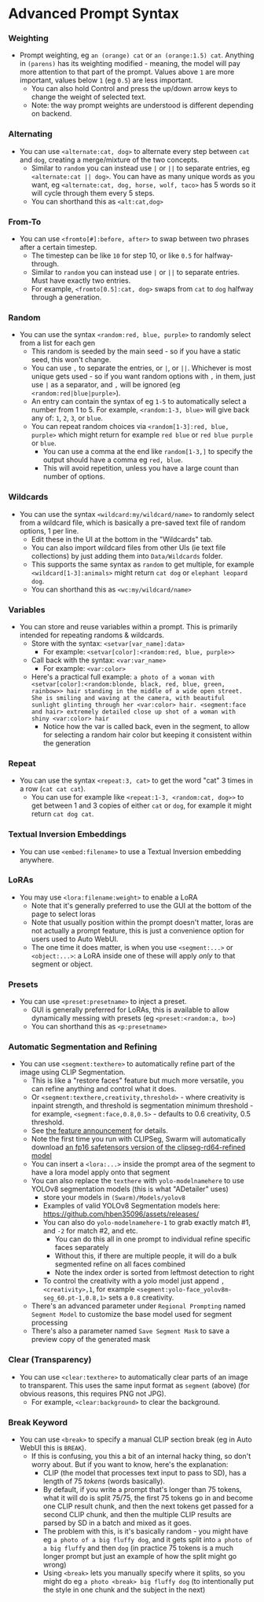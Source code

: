# Advanced Prompt Syntax

### Weighting

- Prompt weighting, eg `an (orange) cat` or `an (orange:1.5) cat`. Anything in `(parens)` has its weighting modified - meaning, the model will pay more attention to that part of the prompt. Values above `1` are more important, values below `1` (eg `0.5`) are less important.
    - You can also hold Control and press the up/down arrow keys to change the weight of selected text.
    - Note: the way prompt weights are understood is different depending on backend.

### Alternating

- You can use `<alternate:cat, dog>` to alternate every step between `cat` and `dog`, creating a merge/mixture of the two concepts.
    - Similar to `random` you can instead use `|` or `||` to separate entries, eg `<alternate:cat || dog>`. You can have as many unique words as you want, eg `<alternate:cat, dog, horse, wolf, taco>` has 5 words so it will cycle through them every 5 steps.
    - You can shorthand this as `<alt:cat,dog>`

### From-To

- You can use `<fromto[#]:before, after>` to swap between two phrases after a certain timestep.
    - The timestep can be like `10` for step 10, or like `0.5` for halfway-through.
    - Similar to `random` you can instead use `|` or `||` to separate entries. Must have exactly two entries.
    - For example, `<fromto[0.5]:cat, dog>` swaps from `cat` to `dog` halfway through a generation.

### Random

- You can use the syntax `<random:red, blue, purple>` to randomly select from a list for each gen
    - This random is seeded by the main seed - so if you have a static seed, this won't change.
    - You can use `,` to separate the entries, or `|`, or `||`. Whichever is most unique gets used - so if you want random options with `,` in them, just use `|` as a separator, and `,` will be ignored (eg `<random:red|blue|purple>`).
    - An entry can contain the syntax of eg `1-5` to automatically select a number from 1 to 5. For example, `<random:1-3, blue>` will give back any of: `1`, `2`, `3`, or `blue`.
    - You can repeat random choices via `<random[1-3]:red, blue, purple>` which might return for example `red blue` or `red blue purple` or `blue`.
        - You can use a comma at the end like `random[1-3,]` to specify the output should have a comma eg `red, blue`.
        - This will avoid repetition, unless you have a large count than number of options.

### Wildcards

- You can use the syntax `<wildcard:my/wildcard/name>` to randomly select from a wildcard file, which is basically a pre-saved text file of random options, 1 per line.
    - Edit these in the UI at the bottom in the "Wildcards" tab.
    - You can also import wildcard files from other UIs (ie text file collections) by just adding them into `Data/Wildcards` folder.
    - This supports the same syntax as `random` to get multiple, for example `<wildcard[1-3]:animals>` might return `cat dog` or `elephant leopard dog`.
    - You can shorthand this as `<wc:my/wildcard/name>`

### Variables

- You can store and reuse variables within a prompt. This is primarily intended for repeating randoms & wildcards.
    - Store with the syntax: `<setvar[var_name]:data>`
        - For example: `<setvar[color]:<random:red, blue, purple>>`
    - Call back with the syntax: `<var:var_name>`
        - For example: `<var:color>`
    - Here's a practical full example: `a photo of a woman with <setvar[color]:<random:blonde, black, red, blue, green, rainbow>> hair standing in the middle of a wide open street. She is smiling and waving at the camera, with beautiful sunlight glinting through her <var:color> hair. <segment:face and hair> extremely detailed close up shot of a woman with shiny <var:color> hair`
        - Notice how the var is called back, even in the segment, to allow for selecting a random hair color but keeping it consistent within the generation

### Repeat

- You can use the syntax `<repeat:3, cat>` to get the word "cat" 3 times in a row (`cat cat cat`).
    - You can use for example like `<repeat:1-3, <random:cat, dog>>` to get between 1 and 3 copies of either `cat` or `dog`, for example it might return `cat dog cat`.

### Textual Inversion Embeddings

- You can use `<embed:filename>` to use a Textual Inversion embedding anywhere.

### LoRAs

- You may use `<lora:filename:weight>` to enable a LoRA
    - Note that it's generally preferred to use the GUI at the bottom of the page to select loras
    - Note that usually position within the prompt doesn't matter, loras are not actually a prompt feature, this is just a convenience option for users used to Auto WebUI.
    - The one time it does matter, is when you use `<segment:...>` or `<object:...>`: a LoRA inside one of these will apply *only* to that segment or object.

### Presets

- You can use `<preset:presetname>` to inject a preset.
    - GUI is generally preferred for LoRAs, this is available to allow dynamically messing with presets (eg `<preset:<random:a, b>>`)
    - You can shorthand this as `<p:presetname>`

### Automatic Segmentation and Refining

- You can use `<segment:texthere>` to automatically refine part of the image using CLIP Segmentation.
    - This is like a "restore faces" feature but much more versatile, you can refine anything and control what it does.
    - Or `<segment:texthere,creativity,threshold>` - where creativity is inpaint strength, and threshold is segmentation minimum threshold - for example, `<segment:face,0.8,0.5>` - defaults to 0.6 creativity, 0.5 threshold.
    - See [the feature announcement](https://github.com/Stability-AI/StableSwarmUI/discussions/11#discussioncomment-7236821) for details.
    - Note the first time you run with CLIPSeg, Swarm will automatically download [an fp16 safetensors version of the clipseg-rd64-refined model](https://huggingface.co/mcmonkey/clipseg-rd64-refined-fp16)
    - You can insert a `<lora:...>` inside the prompt area of the segment to have a lora model apply onto that segment
    - You can also replace the `texthere` with `yolo-modelnamehere` to use YOLOv8 segmentation models (this is what "ADetailer" uses)
        - store your models in `(Swarm)/Models/yolov8`
        - Examples of valid YOLOv8 Segmentation models here: https://github.com/hben35096/assets/releases/
        - You can also do `yolo-modelnamehere-1` to grab exactly match #1, and `-2` for match #2, and etc.
            - You can do this all in one prompt to individual refine specific faces separately
            - Without this, if there are multiple people, it will do a bulk segmented refine on all faces combined
            - Note the index order is sorted from leftmost detection to right
        - To control the creativity with a yolo model just append `,<creativity>,1`, for example `<segment:yolo-face_yolov8m-seg_60.pt-1,0.8,1>` sets a `0.8` creativity.
    - There's an advanced parameter under `Regional Prompting` named `Segment Model` to customize the base model used for segment processing
    - There's also a parameter named `Save Segment Mask` to save a preview copy of the generated mask

### Clear (Transparency)

- You can use `<clear:texthere>` to automatically clear parts of an image to transparent. This uses the same input format as `segment` (above) (for obvious reasons, this requires PNG not JPG).
    - For example, `<clear:background>` to clear the background.

### Break Keyword

- You can use `<break>` to specify a manual CLIP section break (eg in Auto WebUI this is `BREAK`).
    - If this is confusing, you this a bit of an internal hacky thing, so don't worry about. But if you want to know, here's the explanation:
        - CLIP (the model that processes text input to pass to SD), has a length of 75 _tokens_ (words basically).
        - By default, if you write a prompt that's longer than 75 tokens, what it will do is split 75/75, the first 75 tokens go in and become one CLIP result chunk, and then the next tokens get passed for a second CLIP chunk, and then the multiple CLIP results are parsed by SD in a batch and mixed as it goes.
        - The problem with this, is it's basically random - you might have eg `a photo of a big fluffy dog`, and it gets split into `a photo of a big fluffy` and then `dog` (in practice 75 tokens is a much longer prompt but just an example of how the split might go wrong)
        - Using `<break>` lets you manually specify where it splits, so you might do eg `a photo <break> big fluffy dog` (to intentionally put the style in one chunk and the subject in the next)
